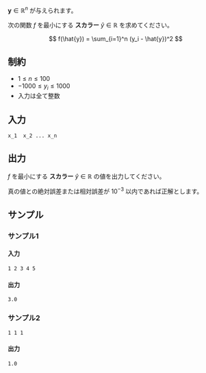 $\bm{y} \in \mathbb{R}^n$ が与えられます。

次の関数 $f$ を最小にする **スカラー** $\hat{y} \in \mathbb{R}$ を求めてください。

$$
f(\hat{y}) = \sum_{i=1}^n (y_i - \hat{y})^2
$$

## 制約

- $1 \leq n \leq 100$
- $-1000 \leq y_i \leq 1000$
- 入力は全て整数


## 入力

```plaintext
x_1  x_2 ... x_n
```


## 出力

$f$ を最小にする **スカラー** $\hat{y} \in \mathbb{R}$ の値を出力してください。

真の値との絶対誤差または相対誤差が $10^{-3}$ 以内であれば正解とします。

## サンプル

### サンプル1

#### 入力
```plaintext
1 2 3 4 5
```

#### 出力
```plaintext
3.0
```

### サンプル2
```plaintext
1 1 1
```

#### 出力
```plaintext
1.0
```




